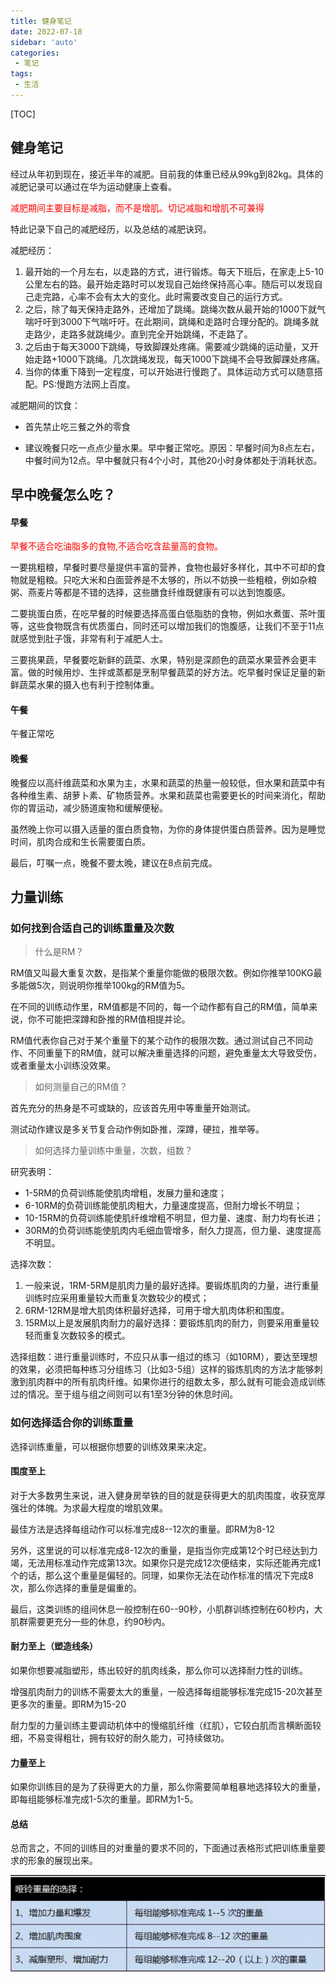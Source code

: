 ```yaml
---
title: 健身笔记
date: 2022-07-18
sidebar: 'auto'
categories: 
 - 笔记
tags:
 - 生活
---
```


[TOC]

##  健身笔记

经过从年初到现在，接近半年的减肥。目前我的体重已经从99kg到82kg。具体的减肥记录可以通过在华为运动健康上查看。

<span style="color: red;">减肥期间主要目标是减脂，而不是增肌。切记减脂和增肌不可兼得</span>

特此记录下自己的减肥经历，以及总结的减肥诀窍。

减肥经历：
1. 最开始的一个月左右，以走路的方式，进行锻炼。每天下班后，在家走上5-10公里左右的路。最开始走路时可以发现自己始终保持高心率。随后可以发现自己走完路，心率不会有太大的变化。此时需要改变自己的运行方式。
2. 之后，除了每天保持走路外，还增加了跳绳。跳绳次数从最开始的1000下就气喘吁吁到3000下气喘吁吁。在此期间，跳绳和走路时合理分配的。跳绳多就走路少，走路多就跳绳少。直到完全开始跳绳，不走路了。
3. 之后由于每天3000下跳绳，导致脚踝处疼痛。需要减少跳绳的运动量，又开始走路+1000下跳绳。几次跳绳发现，每天1000下跳绳不会导致脚踝处疼痛。
4. 当你的体重下降到一定程度，可以开始进行慢跑了。具体运动方式可以随意搭配。PS:慢跑方法网上百度。


减肥期间的饮食：
* 首先禁止吃三餐之外的零食

* 建议晚餐只吃一点点少量水果。早中餐正常吃。原因：早餐时间为8点左右，中餐时间为12点。早中餐就只有4个小时，其他20小时身体都处于消耗状态。


## 早中晚餐怎么吃？

#### 早餐

<span style="color: red;">早餐不适合吃油脂多的食物,不适合吃含盐量高的食物。</span>

一要挑粗粮，早餐时要尽量提供丰富的营养，食物也最好多样化，其中不可却的食物就是粗粮。只吃大米和白面营养是不太够的，所以不妨换一些粗粮，例如杂粮粥、燕麦片等都是不错的选择，这些膳食纤维既健康有可以达到饱腹感。

二要挑蛋白质，在吃早餐的时候要选择高蛋白低脂肪的食物，例如水煮蛋、茶叶蛋等，这些食物既含有优质蛋白，同时还可以增加我们的饱腹感，让我们不至于11点就感觉到肚子饿，非常有利于减肥人士。

三要挑果蔬，早餐要吃新鲜的蔬菜、水果，特别是深颜色的蔬菜水果营养会更丰富。做的时候用炒、生拌或蒸都是烹制早餐蔬菜的好方法。吃早餐时保证足量的新鲜蔬菜水果的摄入也有利于控制体重。

#### 午餐

午餐正常吃

#### 晚餐

晚餐应以高纤维蔬菜和水果为主，水果和蔬菜的热量一般较低，但水果和蔬菜中有各种维生素、胡萝卜素、矿物质营养。水果和蔬菜也需要更长的时间来消化，帮助你的胃运动，减少肠道废物和缓解便秘。

虽然晚上你可以摄入适量的蛋白质食物，为你的身体提供蛋白质营养。因为是睡觉时间，肌肉合成和生长需要蛋白质。

最后，叮嘱一点，晚餐不要太晚，建议在8点前完成。

##  力量训练

### 如何找到合适自己的训练重量及次数

> 什么是RM？

RM值又叫最大重复次数，是指某个重量你能做的极限次数。例如你推举100KG最多能做5次，则说明你推举100kg的RM值为5。

在不同的训练动作里，RM值都是不同的，每一个动作都有自己的RM值，简单来说，你不可能把深蹲和卧推的RM值相提并论。

RM值代表你自己对于某个重量下的某个动作的极限次数。通过测试自己不同动作、不同重量下的RM值，就可以解决重量选择的问题，避免重量太大导致受伤，或者重量太小训练没效果。

> 如何测量自己的RM值？

首先充分的热身是不可或缺的，应该首先用中等重量开始测试。

测试动作建议是多关节复合动作例如卧推，深蹲，硬拉，推举等。

> 如何选择力量训练中重量，次数，组数？

研究表明：
- 1-5RM的负荷训练能使肌肉增粗，发展力量和速度；
- 6-10RM的负荷训练能使肌肉粗大，力量速度提高，但耐力增长不明显；
- 10-15RM的负荷训练能使肌纤维增粗不明显，但力量、速度、耐力均有长进；
- 30RM的负荷训练能使肌肉内毛细血管增多，耐久力提高，但力量、速度提高不明显。

选择次数：
1. 一般来说，1RM-5RM是肌肉力量的最好选择。要锻炼肌肉的力量，进行重量训练时应采用重量较大而重复次数较少的模式；
2. 6RM-12RM是增大肌肉体积最好选择，可用于增大肌肉体积和围度。
3. 15RM以上是发展肌肉耐力的最好选择：要锻炼肌肉的耐力，则要采用重量较轻而重复次数较多的模式。

选择组数：进行重量训练时，不应只从事一组过的练习（如10RM），要达至理想的效果，必须把每种练习分组练习（比如3-5组）这样的锻炼肌肉的方法才能够刺激到肌肉群中的所有肌肉纤维。如果你进行的组数太多，那么就有可能会造成训练过的情况。至于组与组之间则可以有1至3分钟的休息时间。

### 如何选择适合你的训练重量

选择训练重量，可以根据你想要的训练效果来决定。

#### 围度至上

对于大多数男生来说，进入健身房举铁的目的就是获得更大的肌肉围度，收获宽厚强壮的体魄。为求最大程度的增肌效果。

最佳方法是选择每组动作可以标准完成8--12次的重量。即RM为8-12

另外，这里说的可以标准完成8-12次的重量，是指当你完成第12个时已经达到力竭，无法用标准动作完成第13次。如果你只是完成12次便结束，实际还能再完成1个的话，那么这个重量是偏轻的。同理，如果你无法在动作标准的情况下完成8次，那么你选择的重量是偏重的。

最后，这类训练的组间休息一般控制在60--90秒，小肌群训练控制在60秒内，大肌群需要更充分一些的休息，约90秒内。

#### 耐力至上（塑造线条）

如果你想要减脂塑形，练出较好的肌肉线条，那么你可以选择耐力性的训练。

增强肌肉耐力的训练不需要太大的重量，一般选择每组能够标准完成15-20次甚至更多次的重量。即RM为15-20

耐力型的力量训练主要调动机体中的慢缩肌纤维（红肌），它较白肌而言横断面较细，不易变得粗壮，拥有较好的耐久能力，可持续做功。

#### 力量至上

如果你训练目的是为了获得更大的力量，那么你需要简单粗暴地选择较大的重量，即每组能够标准完成1-5次的重量。即RM为1-5。

#### 总结

总而言之，不同的训练目的对重量的要求不同的，下面通过表格形式把训练重量要求的形象的展现出来。

![blog_20240713142725.png](../blog_img/blog_20240713142725.png)



